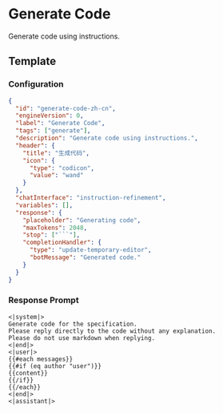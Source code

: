 # Generate Code

Generate code using instructions.

## Template

### Configuration

````json conversation-template
{
  "id": "generate-code-zh-cn",
  "engineVersion": 0,
  "label": "Generate Code",
  "tags": ["generate"],
  "description": "Generate code using instructions.",
  "header": {
    "title": "生成代码",
    "icon": {
      "type": "codicon",
      "value": "wand"
    }
  },
  "chatInterface": "instruction-refinement",
  "variables": [],
  "response": {
    "placeholder": "Generating code",
    "maxTokens": 2048,
    "stop": ["```"],
    "completionHandler": {
      "type": "update-temporary-editor",
      "botMessage": "Generated code."
    }
  }
}
````

### Response Prompt

```template-response
<|system|>
Generate code for the specification.
Please reply directly to the code without any explanation.
Please do not use markdown when replying.
<|end|>
<|user|>
{{#each messages}}
{{#if (eq author "user")}}
{{content}}
{{/if}}
{{/each}}
<|end|>
<|assistant|>
```
